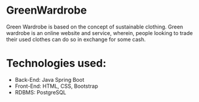 # GreenWardrobe
Green Wardrobe is based on the concept of sustainable clothing. Green wardrobe is an online website and service, wherein, people looking to trade their used clothes can do so in exchange for some cash.

# Technologies used:
- Back-End: Java Spring Boot
- Front-End: HTML, CSS, Bootstrap
- RDBMS: PostgreSQL
